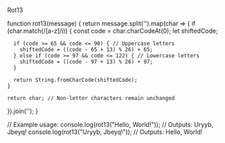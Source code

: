 Rot13

function rot13(message) {
  return message.split('').map(char => {
    if (char.match(/[a-z]/i)) {
      const code = char.charCodeAt(0);
      let shiftedCode;

      if (code >= 65 && code <= 90) { // Uppercase letters
        shiftedCode = ((code - 65 + 13) % 26) + 65;
      } else if (code >= 97 && code <= 122) { // Lowercase letters
        shiftedCode = ((code - 97 + 13) % 26) + 97;
      }

      return String.fromCharCode(shiftedCode);
    }

    return char; // Non-letter characters remain unchanged
  }).join('');
}

// Example usage:
console.log(rot13("Hello, World!")); // Outputs: Uryyb, Jbeyq!
console.log(rot13("Uryyb, Jbeyq!")); // Outputs: Hello, World!

